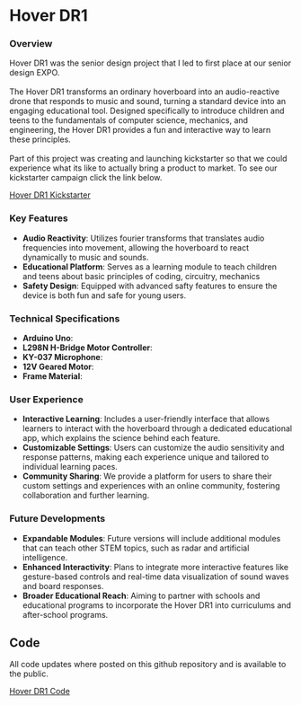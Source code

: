 <h1>Hover DR1</h1>

<h3>Overview</h3>
Hover DR1 was the senior design project that I led to first place at our senior design EXPO.

<br>
<br>
The Hover DR1 transforms an ordinary hoverboard into an audio-reactive drone that responds to music and sound, turning a standard device into an engaging educational tool. Designed specifically to introduce children and teens to the fundamentals of computer science, mechanics, and engineering, the Hover DR1 provides a fun and interactive way to learn these principles.
<br>
<br>
Part of this project was creating and launching kickstarter so that we could experience what its like to actually bring a product to market. To see our kickstarter campaign click the link below. 

<a href="https://www.kickstarter.com/projects/hoverdr1/rah-reactive-audio-hoverboard-attachment?ref=project_build">Hover DR1 Kickstarter</a>

<h3>Key Features</h3>
<ul>
<li><b>Audio Reactivity</b>: Utilizes fourier transforms that translates audio frequencies into movement, allowing the hoverboard to react dynamically to music and sounds.</li>
<li><b>Educational Platform</b>: Serves as a learning module to teach children and teens about basic principles of coding, circuitry, mechanics</li>
  <li><b>Safety Design</b>: Equipped with advanced safty features to ensure the device is both fun and safe for young users.</li>
</ul>

<h3>Technical Specifications</h3>
<ul>
  <li><b>Arduino Uno</b>:</li>
  <li><b>L298N H-Bridge Motor Controller</b>:</li>
  <li><b>KY-037 Microphone</b>:</li>
  <li><b>12V Geared Motor</b>:</li>
  <li><b>Frame Material</b>:</li>
</ul>

<h3>User Experience</h3>
<ul>
  <li><b>Interactive Learning</b>:  Includes a user-friendly interface that allows learners to interact with the hoverboard through a dedicated educational app, which explains the science behind each feature.</li>
  <li><b>Customizable Settings</b>: Users can customize the audio sensitivity and response patterns, making each experience unique and tailored to individual learning paces. </li>
  <li><b>Community Sharing</b>: We provide a platform for users to share their custom settings and experiences with an online community, fostering collaboration and further learning.</li>
</ul>

<h3>Future Developments</h3>
<ul>
  <li><b>Expandable Modules</b>: Future versions will include additional modules that can teach other STEM topics, such as radar and artificial intelligence.</li>
  <li><b>Enhanced Interactivity</b>: Plans to integrate more interactive features like gesture-based controls and real-time data visualization of sound waves and board responses.</li>
  <li><b>Broader Educational Reach</b>: Aiming to partner with schools and educational programs to incorporate the Hover DR1 into curriculums and after-school programs.</li>
</ul>

<h2>Code</h2>
All code updates where posted on this github repository and is available to the public.

<a href="https://github.com/KL3M71/HoverboardDR1">Hover DR1 Code</a>

